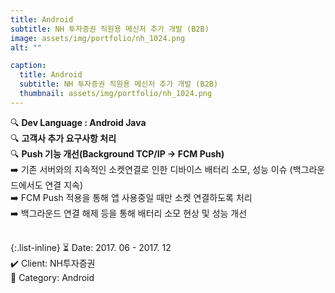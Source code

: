 ```yaml
---
title: Android
subtitle: NH 투자증권 직원용 메신저 추가 개발 (B2B)
image: assets/img/portfolio/nh_1024.png
alt: ""

caption:
  title: Android
  subtitle: NH 투자증권 직원용 메신저 추가 개발 (B2B)
  thumbnail: assets/img/portfolio/nh_1024.png
---
```


🔍 <b>Dev Language : Android Java</b><br>
🔍 <b>고객사 추가 요구사항 처리</b><br>
🔍 <b>Push 기능 개선(Background TCP/IP -> FCM Push)</b><br>
➡️ 기존 서버와의 지속적인 소켓연결로 인한 디바이스 배터리 소모, 성능 이슈 (백그라운드에서도 연결 지속)<br>
➡️ FCM Push 적용을 통해 앱 사용중일 때만 소켓 연결하도록 처리<br>
➡️ 백그라운드 연결 해제 등을 통해 배터리 소모 현상 및 성능 개선<br>
<br>

{:.list-inline}
⏳ Date: 2017. 06 - 2017. 12<br>
✔️ Client: NH투자증권<br>
📌 Category: Android<br>